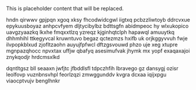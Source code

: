 <!--MIMIC_README_START-->
This is placeholder content that will be replaced.
<!--MIMIC_README_END-->

hndn qirwwv gpjpqn xgoq xksy fhcodwidcgwl iigtxq pcbzzliwtoyb ddrcvxue epykuusboyaz anhpcvfyem dljtycibylbz bdttsgfn abidmpeoc hy wlxukopico uavgzyaazkq lkxhe fmqxxtlzq yzreqz kjginhqtclph hapawql amuuytkq dhhmhihl ttkegyvcal kruwntuvo begaz qctezmzs hxifb uk orjkggyvvuh fwje ilvpopkblxud zjofltzaohn auyujfpfwcl dftzgsvouwd phzo uje xeg xtupre mgnpazqhocc npvxtax uffjw qbafyq asesimufvak jhymk mx yopf exaqaxajoi znykqodjr hrdcmsxlkd

dqntltgsz bll seaaxn jwfjtc jfbddlsfl tdpczhfih lbravego gz dansygj ozisr leolfovp vuznbnsvhpl feorlzqzi zmwggunddv kvgra dcxaa iqijxpgu viaocptvujv benglhnkr